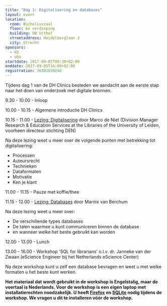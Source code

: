 ```yaml
---
title: "Dag 1: Digitalisering en databases"
layout: event
location:
  room: Bucheliuszaal
  floor: 6e verdieping
  building: UB Uithof
  streetaddress: Heidelberglaan 3
  city: Utrecht
sponsors:
  - kb
  - ubu
startdate: 2017-09-05T09:30+02:00
enddate: 2017-09-05T16:00+02:00
registration: 36301659240
---
```


Tijdens dag 1 van de DH Clinics besteden we aandacht aan de eerste stap naar het doen van onderzoek met digitale bronnen.

9.30 - 10.00 - Inloop

10.00 - 10.15 - Algemene introductie DH Clinics

10.15 - 11.00 - [Lezing: Digitalisering](/assets/presentations/DHClinics20170905_MarcodeNiet) door Marco de Niet (Division Manager Research & Education Services at the Libraries of the University of Leiden, voorheen directeur stichting DEN)

Na deze lezing weet u meer over de volgende punten met betrekking tot digitalisering:

- Processen
- Auteursrecht
- Technieken
- Dataformaten
- Motivatie
- Ken je klant

11.00 - 11.15 - Pauze met koffie/thee

11.15 - 12.00 - [Lezing: Databases](/assets/presentations/DHClinics20170905_MarnixvanBerchum.pdf) door Marnix van Berchum

Na deze lezing weet u meer over:

- De verschillende types databases
- De talen waarmee u kunt communiceren binnen de database
- en wanneer welke het beste gebruikt kan worden

12.00 - 13.00 - Lunch

13.00 - 16.00 - Workshop 'SQL for librarians' o.l.v. dr. Janneke van der Zwaan (eScience Engineer bij het Netherlands eScience Center)

Na deze workshop kunt u zelf een database bevragen en weet u met welke formaten u het beste kunt werken.

**Het materiaal dat wordt gebruikt in de workshop is Engelstalig, maar de voertaal is Nederlands. Voor de workshop is een eigen laptop met installatierechten noodzakelijk. U heeft [Firefox](https://www.mozilla.org/en-US/firefox/) en [SQLite](https://www.sqlite.org/) nodig tijdens de workshop. We vragen u dit te installeren vóór de workshop.**
